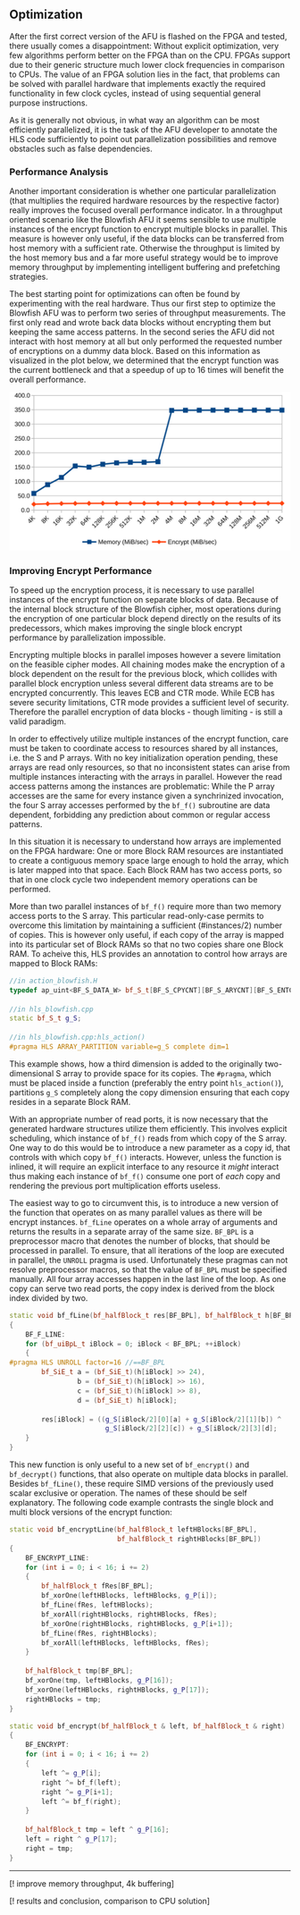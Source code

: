## Optimization

After the first correct version of the AFU is flashed on the FPGA and tested, there usually comes a disappointment: Without explicit optimization, very few algorithms perform better on the FPGA than on the CPU. FPGAs support due to their generic structure much lower clock frequencies in comparison to CPUs. The value of an FPGA solution lies in the fact, that problems can be solved with parallel hardware that implements exactly the required functionality in few clock cycles, instead of using sequential general purpose instructions.

As it is generally not obvious, in what way an algorithm can be most efficiently parallelized, it is the task of the AFU developer to annotate the HLS code sufficiently to point out parallelization possibilities and remove obstacles such as false dependencies.


### Performance Analysis

Another important consideration is whether one particular parallelization (that multiplies the required hardware resources by the respective factor) really improves the focused overall performance indicator. In a throughput oriented scenario like the Blowfish AFU it seems sensible to use multiple instances of the encrypt function to encrypt multiple blocks in parallel. This measure is however only useful, if the data blocks can be transferred from host memory with a sufficient rate. Otherwise the throughput is limited by the host memory bus and a far more useful strategy would be to improve memory throughput by implementing intelligent buffering and prefetching strategies.

The best starting point for optimizations can often be found by experimenting with the real hardware. Thus our first step to optimize the Blowfish AFU was to perform two series of throughput measurements. The first only read and wrote back data blocks without encrypting them but keeping the same access patterns. In the second series the AFU did not interact with host memory at all but only performed the requested number of encryptions on a dummy data block. Based on this information as visualized in the plot below, we determined that the encrypt function was the current bottleneck and that a speedup of up to 16 times will benefit the overall performance.

![](/assets/throughputCombined.svg)


### Improving Encrypt Performance

To speed up the encryption process, it is necessary to use parallel instances of the encrypt function on separate blocks of data. Because of the internal block structure of the Blowfish cipher, most operations during the encryption of one particular block depend directly on the results of its predecessors, which makes improving the single block encrypt performance by parallelization impossible.

Encrypting multiple blocks in parallel imposes however a severe limitation on the feasible cipher modes. All chaining modes make the encryption of a block dependent on the result for the previous block, which collides with parallel block encryption unless several different data streams are to be encrypted concurrently. This leaves ECB and CTR mode. While ECB has severe security limitations, CTR mode provides a sufficient level of security.
Therefore the parallel encryption of data blocks - though limiting - is still a valid paradigm.

In order to effectively utilize multiple instances of the encrypt function, care must be taken to coordinate access to resources shared by all instances, i.e. the S and P arrays.
With no key initialization operation pending, these arrays are read only resources, so that no inconsistent states can arise from multiple instances interacting with the arrays in parallel. However the read access patterns among the instances are problematic: While the P array accesses are the same for every instance given a synchrinized invocation, the four S array accesses performed by the `bf_f()` subroutine are data dependent, forbidding any prediction about common or regular access patterns.

In this situation it is necessary to understand how arrays are implemented on the FPGA hardware: One or more Block RAM resources are instantiated to create a contiguous memory space large enough to hold the array, which is later mapped into that space. Each Block RAM has two access ports, so that in one clock cycle two independent memory operations can be performed.

More than two parallel instances of `bf_f()` require more than two memory access ports to the S array. This particular read-only-case permits to overcome this limitation by maintaining a sufficient (\#instances/2) number of copies. This is however only useful, if each copy of the array is mapped into its particular set of Block RAMs so that no two copies share one Block RAM. To acheive this, HLS provides an annotation to control how arrays are mapped to Block RAMs:

```cpp
//in action_blowfish.H
typedef ap_uint<BF_S_DATA_W> bf_S_t[BF_S_CPYCNT][BF_S_ARYCNT][BF_S_ENTCNT];

//in hls_blowfish.cpp
static bf_S_t g_S;

//in hls_blowfish.cpp:hls_action()
#pragma HLS ARRAY_PARTITION variable=g_S complete dim=1
```

This example shows, how a third dimension is added to the originally two-dimensional S array to provide space for its copies. The `#pragma`, which must be placed inside a function (preferably the entry point `hls_action()`), partitions `g_S` completely along the copy dimension ensuring that each copy resides in a separate Block RAM.

With an appropriate number of read ports, it is now necessary that the generated hardware structures utilize them efficiently. This involves explicit scheduling, which instance of `bf_f()` reads from which copy of the S array.
One way to do this would be to introduce a new parameter as a copy id, that controls with which copy `bf_f()` interacts. However, unless the function is inlined, it will require an explicit interface to any resource it _might_ interact thus making each instance of `bf_f()` consume one port of _each_ copy and rendering the previous port multiplication efforts useless.

The easiest way to go to circumvent this, is to introduce a new version of the function that operates on as many parallel values as there will be encrypt instances. `bf_fLine` operates on a whole array of arguments and returns the results in a separate array of the same size. `BF_BPL` is a preprocessor macro that denotes the number of blocks, that should be processed in parallel. To ensure, that all iterations of the loop are executed in parallel, the `UNROLL` pragma is used. Unfortunately these pragmas can not resolve preprocessor macros, so that the value of `BF_BPL` must be specified manually. All four array accesses happen in the last line of the loop. As one copy can serve two read ports, the copy index is derived from the block index divided by two.

```cpp
static void bf_fLine(bf_halfBlock_t res[BF_BPL], bf_halfBlock_t h[BF_BPL])
{
    BF_F_LINE:
    for (bf_uiBpL_t iBlock = 0; iBlock < BF_BPL; ++iBlock)
    {
#pragma HLS UNROLL factor=16 //==BF_BPL
        bf_SiE_t a = (bf_SiE_t)(h[iBlock] >> 24),
                 b = (bf_SiE_t)(h[iBlock] >> 16),
                 c = (bf_SiE_t)(h[iBlock] >> 8),
                 d = (bf_SiE_t) h[iBlock];

        res[iBlock] = ((g_S[iBlock/2][0][a] + g_S[iBlock/2][1][b]) ^
                        g_S[iBlock/2][2][c]) + g_S[iBlock/2][3][d];
    }
}
```

This new function is only useful to a new set of `bf_encrypt()` and `bf_decrypt()` functions, that also operate on multiple data blocks in parallel. Besides `bf_fLine()`, these require SIMD versions of the previously used scalar exclusive or operation. The names of these should be self explanatory. The following code example contrasts the single block and multi block versions of the encrypt function:

```cpp
static void bf_encryptLine(bf_halfBlock_t leftHBlocks[BF_BPL],
                           bf_halfBlock_t rightHBlocks[BF_BPL])
{
    BF_ENCRYPT_LINE:
    for (int i = 0; i < 16; i += 2)
    {
        bf_halfBlock_t fRes[BF_BPL];
        bf_xorOne(leftHBlocks, leftHBlocks, g_P[i]);
        bf_fLine(fRes, leftHBlocks);
        bf_xorAll(rightHBlocks, rightHBlocks, fRes);
        bf_xorOne(rightHBlocks, rightHBlocks, g_P[i+1]);
        bf_fLine(fRes, rightHBlocks);
        bf_xorAll(leftHBlocks, leftHBlocks, fRes);
    }

    bf_halfBlock_t tmp[BF_BPL];
    bf_xorOne(tmp, leftHBlocks, g_P[16]);
    bf_xorOne(leftHBlocks, rightHBlocks, g_P[17]);
    rightHBlocks = tmp;
}
```

```cpp
static void bf_encrypt(bf_halfBlock_t & left, bf_halfBlock_t & right)
{
    BF_ENCRYPT:
    for (int i = 0; i < 16; i += 2)
    {
        left ^= g_P[i];
        right ^= bf_f(left);
        right ^= g_P[i+1];
        left ^= bf_f(right);
    }

    bf_halfBlock_t tmp = left ^ g_P[16];
    left = right ^ g_P[17];
    right = tmp;
}
```


***


[! improve memory throughput, 4k buffering]

[! results and conclusion, comparison to CPU solution] 